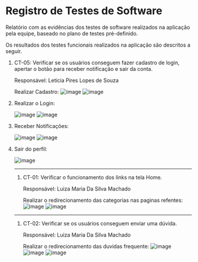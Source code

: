 # Registro de Testes de Software

Relatório com as evidências dos testes de software realizados na aplicação pela equipe, baseado no plano de testes pré-definido.

Os resultados dos testes funcionais realizados na aplicação são descritos a seguir.

<ol>
  <li> CT-05: Verificar se os usuários conseguem fazer cadastro de login, apertar o botão para receber notificação e sair da conta.

  Responsável: Leticia Pires Lopes de Souza

Realizar Cadastro:
![image](https://github.com/ICEI-PUC-Minas-PMV-ADS/pmv-ads-2023-2-e1-proj-web-t5-clean-project/assets/144860133/f8909514-7710-4e2d-86cd-491c79bdd720)
![image](https://github.com/ICEI-PUC-Minas-PMV-ADS/pmv-ads-2023-2-e1-proj-web-t5-clean-project/assets/144860133/f8d87476-d730-4ee0-a5e6-e1f743e709ec)
  </li>
  <li>
Realizar o Login:
    
![image](https://github.com/ICEI-PUC-Minas-PMV-ADS/pmv-ads-2023-2-e1-proj-web-t5-clean-project/assets/144860133/0098a288-efcd-4bfc-8ab6-0516a2d63021)
![image](https://github.com/ICEI-PUC-Minas-PMV-ADS/pmv-ads-2023-2-e1-proj-web-t5-clean-project/assets/144860133/861f72d6-186d-43ff-8b01-7d59e75945e3)
</li>
<li>
  Receber Notificações: 
  
![image](https://github.com/ICEI-PUC-Minas-PMV-ADS/pmv-ads-2023-2-e1-proj-web-t5-clean-project/assets/144860133/98ed59de-e900-400c-bd34-a895ac42129c)
![image](https://github.com/ICEI-PUC-Minas-PMV-ADS/pmv-ads-2023-2-e1-proj-web-t5-clean-project/assets/144860133/f0a56917-fe7a-40d7-9d03-f8b5c69191fc)

</li>
<li>
Sair do perfil:
  
  ![image](https://github.com/ICEI-PUC-Minas-PMV-ADS/pmv-ads-2023-2-e1-proj-web-t5-clean-project/assets/144860133/5c5561c2-f6e1-453f-9cf4-5a75e239c56b)
  

</li>
  <hr>



  <ol>
  <li> CT-01: Verificar o funcionamento dos links na tela Home.

  Responsável: Luiza Maria Da Silva Machado

Realizar o redirecionamento das categorias nas paginas refentes:
![image](https://github.com/ICEI-PUC-Minas-PMV-ADS/pmv-ads-2023-2-e1-proj-web-t5-clean-project/assets/144967071/2cb33fdc-edb3-4431-9f69-5df74cc78756)
![image](https://github.com/ICEI-PUC-Minas-PMV-ADS/pmv-ads-2023-2-e1-proj-web-t5-clean-project/assets/144967071/13e06431-8270-4e72-9fd9-34033e430283)

  </li>
  </ol>
  <hr>
 <ol>
  <li>CT-02: Verificar se os usuários conseguem enviar uma dúvida.

  Responsável: Luiza Maria Da Silva Machado

Realizar o redirecionamento das duvidas frequente:
![image](https://github.com/ICEI-PUC-Minas-PMV-ADS/pmv-ads-2023-2-e1-proj-web-t5-clean-project/assets/144967071/424a9f65-3e8a-4b05-a817-8fe6a1083101)
![image](https://github.com/ICEI-PUC-Minas-PMV-ADS/pmv-ads-2023-2-e1-proj-web-t5-clean-project/assets/144967071/9d4f096c-c2cf-4038-ad6a-2bcec9ea8cd6)
![image](https://github.com/ICEI-PUC-Minas-PMV-ADS/pmv-ads-2023-2-e1-proj-web-t5-clean-project/assets/144967071/0830c115-816f-4f35-a958-265138786aa8)


  </li>
  </ol>

